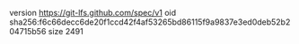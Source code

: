 version https://git-lfs.github.com/spec/v1
oid sha256:f6c66decc6de20f1ccd42f4af53265bd86115f9a9837e3ed0deb52b204715b56
size 2491
